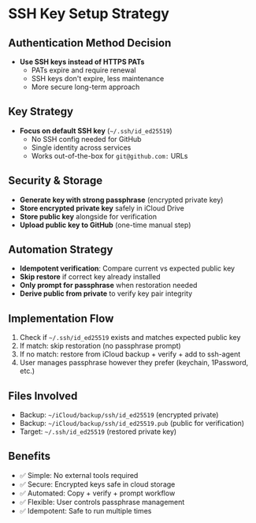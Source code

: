 # SSH Key Setup Strategy

## Authentication Method Decision
- **Use SSH keys instead of HTTPS PATs**
  - PATs expire and require renewal
  - SSH keys don't expire, less maintenance
  - More secure long-term approach

## Key Strategy  
- **Focus on default SSH key** (`~/.ssh/id_ed25519`)
  - No SSH config needed for GitHub
  - Single identity across services
  - Works out-of-the-box for `git@github.com:` URLs

## Security & Storage
- **Generate key with strong passphrase** (encrypted private key)
- **Store encrypted private key** safely in iCloud Drive
- **Store public key** alongside for verification
- **Upload public key to GitHub** (one-time manual step)

## Automation Strategy
- **Idempotent verification**: Compare current vs expected public key
- **Skip restore** if correct key already installed
- **Only prompt for passphrase** when restoration needed
- **Derive public from private** to verify key pair integrity

## Implementation Flow
1. Check if `~/.ssh/id_ed25519` exists and matches expected public key
2. If match: skip restoration (no passphrase prompt)  
3. If no match: restore from iCloud backup + verify + add to ssh-agent
4. User manages passphrase however they prefer (keychain, 1Password, etc.)

## Files Involved
- Backup: `~/iCloud/backup/ssh/id_ed25519` (encrypted private)
- Backup: `~/iCloud/backup/ssh/id_ed25519.pub` (public for verification)
- Target: `~/.ssh/id_ed25519` (restored private key)

## Benefits
- ✅ Simple: No external tools required
- ✅ Secure: Encrypted keys safe in cloud storage  
- ✅ Automated: Copy + verify + prompt workflow
- ✅ Flexible: User controls passphrase management
- ✅ Idempotent: Safe to run multiple times